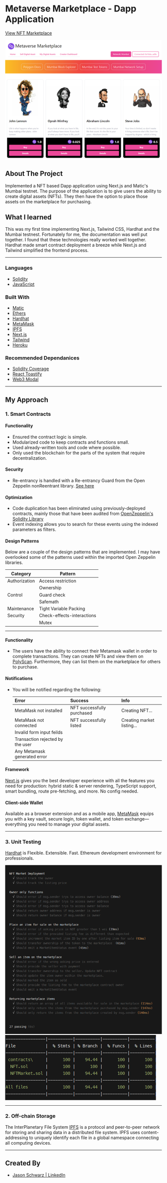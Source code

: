# Metaverse Marketplace - Dapp Application

<a href="https://metaverse-marketplace-passandscore.vercel.app/" class="button big">View NFT Marketplace</a>

<img src="public/Metaverse-Marketplace.PNG" href="https://metaverse-marketplace-passandscore.vercel.app/" alt="Logo" >

<!-- ABOUT THE PROJECT -->

## About The Project

Implemented a NFT based Dapp application using Next.js and Matic's Mumbai testnet. The purpose of the application is to give users the ability to create digital assets (NFTs). They then have the option to place those assets on the marketplace for purchasing.

## What I learned

This was my first time implementing Next.js, Tailwind CSS, Hardhat and the Mumbai testnest. Fortunately for me, the documentation was well put together. I found that these technologies really worked well together. Hardhat made smart contract deployment a breeze while Next.js and Tailwind simplified the frontend process.


---

### Languages

- [Solidity](https://docs.soliditylang.org/en/v0.8.9/) 
- [JavaScript](https://www.javascript.com/)

### Built With

- [Matic](https://polygon.technology/)
- [Ethers](https://docs.ethers.io/v5/)
- [Hardhat](https://hardhat.org/)
- [MetaMask](https://metamask.io/)
- [IPFS](https://ipfs.io/)
- [Next.js](https://nextjs.org/)
- [Tailwind](https://tailwindcss.com/)
- [Heroku](https://heroku.com)

### Recommended Dependanices

- [Solidity Coverage](https://www.npmjs.com/package/solidity-coverage)
- [React Toastify](https://github.com/fkhadra/react-toastify#readme)
- [Web3 Modal](https://www.npmjs.com/package/web3modal)

---

## My Approach

### 1. Smart Contracts

#### Functionality

- Ensured the contract logic is simple.
- Modularized code to keep contracts and functions small.
- Used already-written tools and code where possible.
- Only used the blockchain for the parts of the system that require decentralization.

#### Security

- Re-entrancy is handled with a Re-entrancy Guard from the Open Zeppelin nonReentrant library. [See here](https://github.com/OpenZeppelin/openzeppelin-contracts/blob/master/contracts/security/ReentrancyGuard.sol)

#### Optimization

- Code duplication has been eliminated using previously-deployed contracts, mainly those that have been audited from [OpenZeppelin's Solidity Library](https://github.com/OpenZeppelin/openzeppelin-contracts)
- Event indexing allows you to search for these events using the indexed parameters as filters.

#### Design Patterns

Below are a couple of the design patterns that are implemented. I may have overlooked some of the patterns used within the imported Open Zeppelin libraries.


| Category      | Pattern                    |
| ------------- | -------------------------- |
| Authorization | Access restriction         |
|               | Ownership                  |
| Control       | Guard check                |
|               | Safemath                   |
| Maintenance   | Tight Variable Packing     |
| Security      | Check-effects-interactions |
|               | Mutex                      |

---

#### Functionality

- The users have the ability to connect their Metamask wallet in order to complete transactions. They can create NFTs and view them on [PolyScan](https://mumbai.polygonscan.com/). Furthermore, they can list them on the marketplace for others to purchase.

#### Notifications

- You will be notified regarding the following:


  | Error                            | Success                    | Info                       |
  | -------------------------------- | -------------------------- | -------------------------- |
  | MetaMask not installed           | NFT successfully purchased | Creating NFT...            |
  | MetaMask not connected           | NFT successfully listed    | Creating market listing... |
  | Invalid form input feilds        |                            |                            |
  | Transaction rejected by the user |                            |                            |
  | Any Metamask generated error     |                            |                            |

#### Framework

[Next.js](https://nextjs.org/) gives you the best developer experience with all the features you need for production: hybrid static & server rendering, TypeScript support, smart bundling, route pre-fetching, and more. No config needed.

#### Client-side Wallet

Available as a browser extension and as a mobile app, [MetaMask](https://metamask.io/) equips you with a key vault, secure login, token wallet, and token exchange—everything you need to manage your digital assets.

---

### 3. Unit Testing

[Hardhat](https://hardhat.org/) is Flexible. Extensible. Fast. Ethereum development environment for professionals.

<img src="public/Unit-Testing-Cases.PNG" alt="Tests" >

<img src="public/Unit-Testing-Coverage.PNG" alt="Coverage" >

---

### 2. Off-chain Storage

The InterPlanetary File System [IPFS](https://ipfs.io/) is a protocol and peer-to-peer network for storing and sharing data in a distributed file system. IPFS uses content-addressing to uniquely identify each file in a global namespace connecting all computing devices.

---

<!-- CONTACT -->

## Created By

- [Jason Schwarz | LinkedIn](https://www.linkedin.com/in/jason-schwarz-75b91482/)
